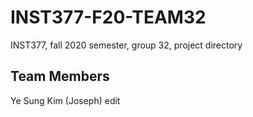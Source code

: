 # INST377-F20-TEAM32
INST377, fall 2020 semester, group 32, project directory

## Team Members
Ye Sung Kim (Joseph) edit

